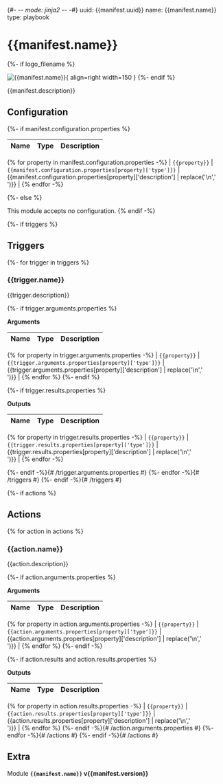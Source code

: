 
{#- -*- mode: jinja2 -*- -#}
uuid: {{manifest.uuid}}
name: {{manifest.name}}
type: playbook

# {{manifest.name}}

{%- if logo_filename %}

![{{manifest.name}}](/assets/playbooks/library/{{logo_filename}}){ align=right width=150 }
{%- endif %}

{{manifest.description}}

## Configuration

{%- if manifest.configuration.properties %}

| Name      |  Type   |  Description  |
| --------- | ------- | --------------------------- |
{% for property in manifest.configuration.properties -%}
| `{{property}}` | `{{manifest.configuration.properties[property]['type']}}` | {{manifest.configuration.properties[property]['description'] | replace('\n','<br/>')}} |
{% endfor -%}

{%- else %}

This module accepts no configuration.
{% endif -%}

{%- if triggers %}
## Triggers

{%- for trigger in triggers %}

### {{trigger.name}}

{{trigger.description}}

{%- if trigger.arguments.properties %}

**Arguments**

| Name      |  Type   |  Description  |
| --------- | ------- | --------------------------- |
{% for property in trigger.arguments.properties -%}
| `{{property}}` | `{{trigger.arguments.properties[property]['type']}}` | {{trigger.arguments.properties[property]['description'] | replace('\n','<br/>')}} |
{% endfor %}
{%- endif %}

{%- if trigger.results.properties %}

**Outputs**

| Name      |  Type   |  Description  |
| --------- | ------- | --------------------------- |
{% for property in trigger.results.properties -%}
| `{{property}}` | `{{trigger.results.properties[property]['type']}}` | {{trigger.results.properties[property]['description'] | replace('\n','<br/>')}} |
{% endfor -%}

{%- endif -%}{# /trigger.arguments.properties #}
{%- endfor -%}{# /triggers #}
{%- endif -%}{# /triggers #}

{%- if actions %}
## Actions
{% for action in actions %}
### {{action.name}}

{{action.description}}

{%- if action.arguments.properties %}

**Arguments**

| Name      |  Type   |  Description  |
| --------- | ------- | --------------------------- |
{% for property in action.arguments.properties -%}
| `{{property}}` | `{{action.arguments.properties[property]['type']}}` | {{action.arguments.properties[property]['description'] | replace('\n','<br/>')}} |
{% endfor %}
{%- endif -%}

{%- if action.results and action.results.properties %}

**Outputs**

| Name      |  Type   |  Description  |
| --------- | ------- | --------------------------- |
{% for property in action.results.properties -%}
| `{{property}}` | `{{action.results.properties[property]['type']}}` | {{action.results.properties[property]['description'] | replace('\n','<br/>')}} |
{% endfor %}
{%- endif -%}{# /action.arguments.properties #}
{%- endfor -%}{# /actions #}
{%- endif -%}{# /actions #}

## Extra

Module **`{{manifest.name}}` v{{manifest.version}}**
